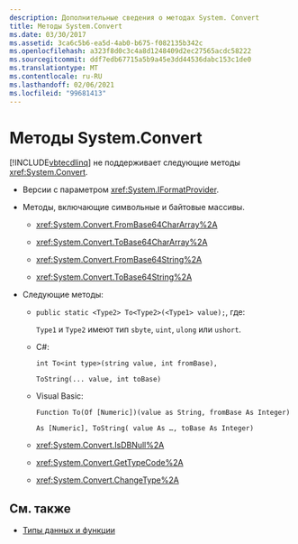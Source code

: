 ```yaml
---
description: Дополнительные сведения о методах System. Convert
title: Методы System.Convert
ms.date: 03/30/2017
ms.assetid: 3ca6c5b6-ea5d-4ab0-b675-f082135b342c
ms.openlocfilehash: a323f8d0c3c4a8d1248409d2ec27565acdc58222
ms.sourcegitcommit: ddf7edb67715a5b9a45e3dd44536dabc153c1de0
ms.translationtype: MT
ms.contentlocale: ru-RU
ms.lasthandoff: 02/06/2021
ms.locfileid: "99681413"
---
```

# <a name="systemconvert-methods"></a>Методы System.Convert

[!INCLUDE[vbtecdlinq](../../../../../../includes/vbtecdlinq-md.md)] не поддерживает следующие методы <xref:System.Convert>.

- Версии с параметром <xref:System.IFormatProvider>.

- Методы, включающие символьные и байтовые массивы.

  - <xref:System.Convert.FromBase64CharArray%2A>

  - <xref:System.Convert.ToBase64CharArray%2A>

  - <xref:System.Convert.FromBase64String%2A>

  - <xref:System.Convert.ToBase64String%2A>

- Следующие методы:

  - `public static <Type2> To<Type2>(<Type1> value);`, где:

    `Type1` и `Type2` имеют тип `sbyte`, `uint`, `ulong` или `ushort`.

  - C#:

    `int To<int type>(string value, int fromBase),`

    `ToString(... value, int toBase)`

  - Visual Basic:

    `Function To(Of [Numeric])(value as String, fromBase As Integer)`

    `As [Numeric], ToString( value As …, toBase As Integer)`

  - <xref:System.Convert.IsDBNull%2A>

  - <xref:System.Convert.GetTypeCode%2A>

  - <xref:System.Convert.ChangeType%2A>

## <a name="see-also"></a>См. также

- [Типы данных и функции](data-types-and-functions.md)
